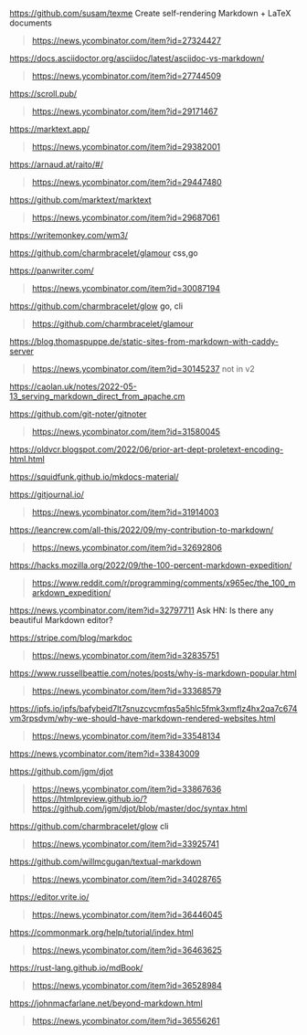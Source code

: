 https://github.com/susam/texme Create self-rendering Markdown + LaTeX documents
> https://news.ycombinator.com/item?id=27324427

https://docs.asciidoctor.org/asciidoc/latest/asciidoc-vs-markdown/
> https://news.ycombinator.com/item?id=27744509

https://scroll.pub/
> https://news.ycombinator.com/item?id=29171467

https://marktext.app/
> https://news.ycombinator.com/item?id=29382001

https://arnaud.at/raito/#/
> https://news.ycombinator.com/item?id=29447480

https://github.com/marktext/marktext
> https://news.ycombinator.com/item?id=29687061

https://writemonkey.com/wm3/

https://github.com/charmbracelet/glamour css,go

https://panwriter.com/
> https://news.ycombinator.com/item?id=30087194

https://github.com/charmbracelet/glow go, cli
> https://github.com/charmbracelet/glamour

https://blog.thomaspuppe.de/static-sites-from-markdown-with-caddy-server
> https://news.ycombinator.com/item?id=30145237 not in v2

https://caolan.uk/notes/2022-05-13_serving_markdown_direct_from_apache.cm

https://github.com/git-noter/gitnoter
> https://news.ycombinator.com/item?id=31580045

https://oldvcr.blogspot.com/2022/06/prior-art-dept-proletext-encoding-html.html

https://squidfunk.github.io/mkdocs-material/

https://gitjournal.io/
> https://news.ycombinator.com/item?id=31914003

https://leancrew.com/all-this/2022/09/my-contribution-to-markdown/
> https://news.ycombinator.com/item?id=32692806

https://hacks.mozilla.org/2022/09/the-100-percent-markdown-expedition/
> https://www.reddit.com/r/programming/comments/x965ec/the_100_markdown_expedition/

https://news.ycombinator.com/item?id=32797711 Ask HN: Is there any beautiful Markdown editor?

https://stripe.com/blog/markdoc
> https://news.ycombinator.com/item?id=32835751

https://www.russellbeattie.com/notes/posts/why-is-markdown-popular.html
> https://news.ycombinator.com/item?id=33368579

https://ipfs.io/ipfs/bafybeid7lt7snuzcvcmfqs5a5hlc5fmk3xmflz4hx2qa7c674vm3rpsdvm/why-we-should-have-markdown-rendered-websites.html
> https://news.ycombinator.com/item?id=33548134

https://news.ycombinator.com/item?id=33843009

https://github.com/jgm/djot
> https://news.ycombinator.com/item?id=33867636
> https://htmlpreview.github.io/?https://github.com/jgm/djot/blob/master/doc/syntax.html

https://github.com/charmbracelet/glow cli
> https://news.ycombinator.com/item?id=33925741

https://github.com/willmcgugan/textual-markdown
> https://news.ycombinator.com/item?id=34028765

https://editor.vrite.io/
> https://news.ycombinator.com/item?id=36446045

https://commonmark.org/help/tutorial/index.html
> https://news.ycombinator.com/item?id=36463625

https://rust-lang.github.io/mdBook/
> https://news.ycombinator.com/item?id=36528984

https://johnmacfarlane.net/beyond-markdown.html
> https://news.ycombinator.com/item?id=36556261